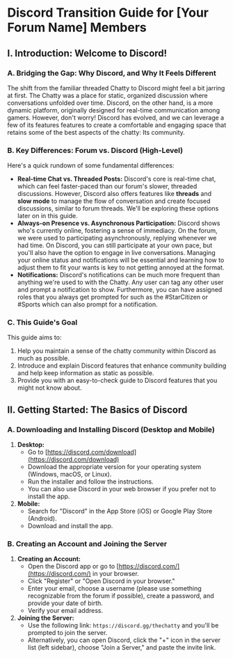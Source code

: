 # Discord Transition Guide for [Your Forum Name] Members

## I. Introduction: Welcome to Discord!

### A. Bridging the Gap: Why Discord, and Why It Feels Different

The shift from the familiar threaded Chatty to Discord might feel a bit jarring at first. The Chatty was a place for static, organized discussion where conversations unfolded over time. Discord, on the other hand, is a more dynamic platform, originally designed for real-time communication among gamers. However, don't worry! Discord has evolved, and we can leverage a few of its features features to create a comfortable and engaging space that retains some of the best aspects of the chatty: Its community.

### B. Key Differences: Forum vs. Discord (High-Level)

Here's a quick rundown of some fundamental differences:

* **Real-time Chat vs. Threaded Posts:** Discord's core is real-time chat, which can feel faster-paced than our forum's slower, threaded discussions. However, Discord also offers features like **threads** and **slow mode** to manage the flow of conversation and create focused discussions, similar to forum threads. We'll be exploring these options later on in this guide.
* **Always-on Presence vs. Asynchronous Participation:** Discord shows who's currently online, fostering a sense of immediacy. On the forum, we were used to participating asynchronously, replying whenever we had time. On Discord, you can still participate at your own pace, but you'll also have the option to engage in live conversations. Managing your online status and notifications will be essential and learning how to adjust them to fit your wants is key to not getting annoyed at the format.
* **Notifications:** Discord's notifications can be much more frequent than anything we're used to with the Chatty. Any user can tag any other user and prompt a notification to show. Furthermore, you can have assigned roles that you always get prompted for such as the #StarCitizen or #Sports which can also prompt for a notification.

### C. This Guide's Goal

This guide aims to:

1. Help you maintain a sense of the chatty community within Discord as much as possible.
2. Introduce and explain Discord features that enhance community building and help keep information as static as possible.
3. Provide you with an easy-to-check guide to Discord features that you might not know about.

## II. Getting Started: The Basics of Discord

### A. Downloading and Installing Discord (Desktop and Mobile)

1. **Desktop:**
    * Go to [https://discord.com/download](https://discord.com/download)
    * Download the appropriate version for your operating system (Windows, macOS, or Linux).
    * Run the installer and follow the instructions.
    * You can also use Discord in your web browser if you prefer not to install the app.
2. **Mobile:**
    * Search for "Discord" in the App Store (iOS) or Google Play Store (Android).
    * Download and install the app.

### B. Creating an Account and Joining the Server

1. **Creating an Account:**
    * Open the Discord app or go to [https://discord.com/](https://discord.com/) in your browser.
    * Click "Register" or "Open Discord in your browser."
    * Enter your email, choose a username (please use something recognizable from the forum if possible), create a password, and provide your date of birth.
    * Verify your email address.
2. **Joining the Server:**
    * Use the following link: `https://discord.gg/thechatty` and you'll be prompted to join the server.
    * Alternatively, you can open Discord, click the "+" icon in the server list (left sidebar), choose "Join a Server," and paste the invite link.